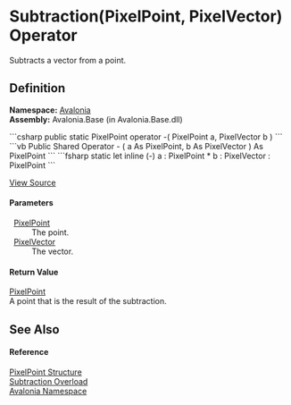# Subtraction(PixelPoint, PixelVector) Operator


Subtracts a vector from a point.



## Definition
**Namespace:** <a href="N_Avalonia">Avalonia</a>  
**Assembly:** Avalonia.Base (in Avalonia.Base.dll)

<Tabs groupId="api-code-preview">
<TabItem value="csharp" label="C#">
```csharp
public static PixelPoint operator -(
	PixelPoint a,
	PixelVector b
)
```
</TabItem>
<TabItem value="vb" label="VB">
```vb
Public Shared Operator - ( 
	a As PixelPoint,
	b As PixelVector
) As PixelPoint
```
</TabItem>
<TabItem value="fsharp" label="F#">
```fsharp
static let inline (-)
        a : PixelPoint * 
        b : PixelVector  : PixelPoint
```
</TabItem>
</Tabs>



<a href="https://github.com/AvaloniaUI/Avalonia/tree/master/src/Avalonia.Base/PixelPoint.cs#L110" title="View the source code">View Source</a>



#### Parameters
<dl><dt>  <a href="T_Avalonia_PixelPoint">PixelPoint</a></dt><dd>The point.</dd><dt>  <a href="T_Avalonia_PixelVector">PixelVector</a></dt><dd>The vector.</dd></dl>

#### Return Value
<a href="T_Avalonia_PixelPoint">PixelPoint</a>  
A point that is the result of the subtraction.

## See Also


#### Reference
<a href="T_Avalonia_PixelPoint">PixelPoint Structure</a>  
<a href="Overload_Avalonia_PixelPoint_op_Subtraction">Subtraction Overload</a>  
<a href="N_Avalonia">Avalonia Namespace</a>  

